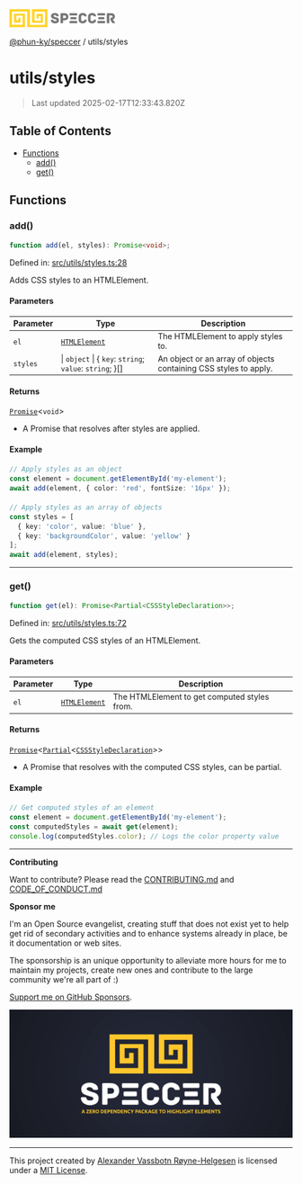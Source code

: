 <div>
  <img alt="SPECCER logo" src="https://raw.githubusercontent.com/phun-ky/speccer/main/public/logo-speccer-horizontal-colored-package.svg?raw=true" style="max-height:32px;" />
</div>

[@phun-ky/speccer](../README.md) / utils/styles

# utils/styles

> Last updated 2025-02-17T12:33:43.820Z

## Table of Contents

- [Functions](#functions)
  - [add()](#add)
  - [get()](#get)

## Functions

### add()

```ts
function add(el, styles): Promise<void>;
```

Defined in: [src/utils/styles.ts:28](https://github.com/phun-ky/speccer/blob/main/src/utils/styles.ts#L28)

Adds CSS styles to an HTMLElement.

#### Parameters

| Parameter | Type                                                                    | Description                                                      |
| --------- | ----------------------------------------------------------------------- | ---------------------------------------------------------------- |
| `el`      | [`HTMLElement`](https://developer.mozilla.org/docs/Web/API/HTMLElement) | The HTMLElement to apply styles to.                              |
| `styles`  | \| `object` \| \{ `key`: `string`; `value`: `string`; }\[]              | An object or an array of objects containing CSS styles to apply. |

#### Returns

[`Promise`](https://developer.mozilla.org/docs/Web/JavaScript/Reference/Global_Objects/Promise)\<`void`>

- A Promise that resolves after styles are applied.

#### Example

```ts
// Apply styles as an object
const element = document.getElementById('my-element');
await add(element, { color: 'red', fontSize: '16px' });

// Apply styles as an array of objects
const styles = [
  { key: 'color', value: 'blue' },
  { key: 'backgroundColor', value: 'yellow' }
];
await add(element, styles);
```

---

### get()

```ts
function get(el): Promise<Partial<CSSStyleDeclaration>>;
```

Defined in: [src/utils/styles.ts:72](https://github.com/phun-ky/speccer/blob/main/src/utils/styles.ts#L72)

Gets the computed CSS styles of an HTMLElement.

#### Parameters

| Parameter | Type                                                                    | Description                                  |
| --------- | ----------------------------------------------------------------------- | -------------------------------------------- |
| `el`      | [`HTMLElement`](https://developer.mozilla.org/docs/Web/API/HTMLElement) | The HTMLElement to get computed styles from. |

#### Returns

[`Promise`](https://developer.mozilla.org/docs/Web/JavaScript/Reference/Global_Objects/Promise)\<[`Partial`](https://www.typescriptlang.org/docs/handbook/utility-types.html#partialtype)\<[`CSSStyleDeclaration`](https://developer.mozilla.org/docs/Web/API/CSSStyleDeclaration)>>

- A Promise that resolves with the computed CSS styles, can be partial.

#### Example

```ts
// Get computed styles of an element
const element = document.getElementById('my-element');
const computedStyles = await get(element);
console.log(computedStyles.color); // Logs the color property value
```

---

**Contributing**

Want to contribute? Please read the [CONTRIBUTING.md](https://github.com/phun-ky/speccer/blob/main/CONTRIBUTING.md) and [CODE_OF_CONDUCT.md](https://github.com/phun-ky/speccer/blob/main/CODE_OF_CONDUCT.md)

**Sponsor me**

I'm an Open Source evangelist, creating stuff that does not exist yet to help get rid of secondary activities and to enhance systems already in place, be it documentation or web sites.

The sponsorship is an unique opportunity to alleviate more hours for me to maintain my projects, create new ones and contribute to the large community we're all part of :)

[Support me on GitHub Sponsors](https://github.com/sponsors/phun-ky).

![Speccer banner, with logo and slogan: A zero dependency package to annotate or highlight elements](https://github.com/phun-ky/speccer/blob/main/public/speccer-banner.png?raw=true)

---

This project created by [Alexander Vassbotn Røyne-Helgesen](http://phun-ky.net) is licensed under a [MIT License](https://choosealicense.com/licenses/mit/).
